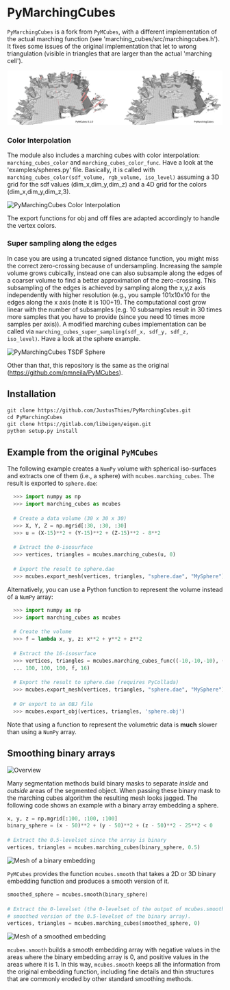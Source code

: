 # PyMarchingCubes

`PyMarchingCubes` is a fork from `PyMCubes`, with a different implementation of the actual marching function (see 'marching_cubes/src/marchingcubes.h').
It fixes some issues of the original implementation that let to wrong triangulation (visible in triangles that are larger than the actual 'marching cell').

![Mesh of PyMCubes and PyMarchingCubes](images/comparison.jpeg "Marching cubes using PyMCubes and PyMarchingCubes")

### Color Interpolation
The module also includes a marching cubes with color interpolation:
``` marching_cubes_color ``` and ``` marching_cubes_color_func ```.
Have a look at the 'examples/spheres.py' file.
Basically, it is called with ``` marching_cubes_color(sdf_volume, rgb_volume, iso_level) ``` assuming a 3D grid for the sdf values (dim_x,dim_y,dim_z) and a 4D grid for the colors (dim_x,dim_y,dim_z,3).

![PyMarchingCubes Color Interpolation](images/mc_colors.jpg "Marching cubes with color interpolation.")

The export functions for obj and off files are adapted accordingly to handle the vertex colors.


### Super sampling along the edges
In case you are using a truncated signed distance function, you might miss the correct zero-crossing because of undersampling. Increasing the sample volume grows cubically, instead one can also subsample along the edges of a coarser volume to find a better approximation of the zero-crossing.
This subsampling of the edges is achieved by sampling along the x,y,z axis independently with higher resolution (e.g., you sample 101x10x10 for the edges along the x axis (note it is 100+1!).
The computational cost grow linear with the number of subsamples (e.g. 10 subsamples result in 30 times more samples that you have to provide (since you need 10 times more samples per axis)).
A modified marching cubes implementation can be called via ``` marching_cubes_super_sampling(sdf_x, sdf_y, sdf_z, iso_level) ```.
Have a look at the sphere example.

![PyMarchingCubes TSDF Sphere](images/mc_super_sampling.jpg "Marching cubes on a TSDF.")


Other than that, this repository is the same as the original (https://github.com/pmneila/PyMCubes).

## Installation

```
git clone https://github.com/JustusThies/PyMarchingCubes.git
cd PyMarchingCubes
git clone https://gitlab.com/libeigen/eigen.git
python setup.py install
```



## Example from the original `PyMCubes`

The following example creates a `NumPy` volume with spherical iso-surfaces and
extracts one of them (i.e., a sphere) with `mcubes.marching_cubes`. The result
is exported to `sphere.dae`:

```Python
  >>> import numpy as np
  >>> import marching_cubes as mcubes

  # Create a data volume (30 x 30 x 30)
  >>> X, Y, Z = np.mgrid[:30, :30, :30]
  >>> u = (X-15)**2 + (Y-15)**2 + (Z-15)**2 - 8**2

  # Extract the 0-isosurface
  >>> vertices, triangles = mcubes.marching_cubes(u, 0)

  # Export the result to sphere.dae
  >>> mcubes.export_mesh(vertices, triangles, "sphere.dae", "MySphere")
```

Alternatively, you can use a Python function to represent the volume instead of
a `NumPy` array:

```Python
  >>> import numpy as np
  >>> import marching_cubes as mcubes

  # Create the volume
  >>> f = lambda x, y, z: x**2 + y**2 + z**2

  # Extract the 16-isosurface
  >>> vertices, triangles = mcubes.marching_cubes_func((-10,-10,-10), (10,10,10),
  ... 100, 100, 100, f, 16)

  # Export the result to sphere.dae (requires PyCollada)
  >>> mcubes.export_mesh(vertices, triangles, "sphere.dae", "MySphere")

  # Or export to an OBJ file
  >>> mcubes.export_obj(vertices, triangles, 'sphere.obj')
```

Note that using a function to represent the volumetric data is **much** slower
than using a `NumPy` array.

## Smoothing binary arrays

![Overview](images/smoothing_overview.png "Overview of mcubes.smooth")

Many segmentation methods build binary masks to separate _inside_ and _outside_
areas of the segmented object. When passing these binary mask to the marching
cubes algorithm the resulting mesh looks jagged. The following code shows an
example with a binary array embedding a sphere.
```Python
x, y, z = np.mgrid[:100, :100, :100]
binary_sphere = (x - 50)**2 + (y - 50)**2 + (z - 50)**2 - 25**2 < 0

# Extract the 0.5-levelset since the array is binary
vertices, triangles = mcubes.marching_cubes(binary_sphere, 0.5)
```
![Mesh of a binary embedding](images/binary.jpg "Marching cubes with a binary embedding")

`PyMCubes` provides the function `mcubes.smooth` that takes a 2D or 3D binary
embedding function and produces a smooth version of it.
```Python
smoothed_sphere = mcubes.smooth(binary_sphere)

# Extract the 0-levelset (the 0-levelset of the output of mcubes.smooth is the
# smoothed version of the 0.5-levelset of the binary array).
vertices, triangles = mcubes.marching_cubes(smoothed_sphere, 0)
```
![Mesh of a smoothed embedding](images/smooth.jpg "Marching cubes after smoothing the binary embedding")

`mcubes.smooth` builds a smooth embedding array with negative values in the
areas where the binary embedding array is 0, and positive values in the areas
where it is 1. In this way, `mcubes.smooth` keeps all the information from the
original embedding function, including fine details and thin structures that
are commonly eroded by other standard smoothing methods.
